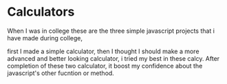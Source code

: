 # Calculators

When I was in college these are the three simple javascript projects that i have made during college, 

first I made a simple calculator, then I thought I should make a more advanced and better looking calculator,
i tried my best in these calcy.
After completion of these two calculator, it boost my confidence about the javascript's other fucntion or method.

